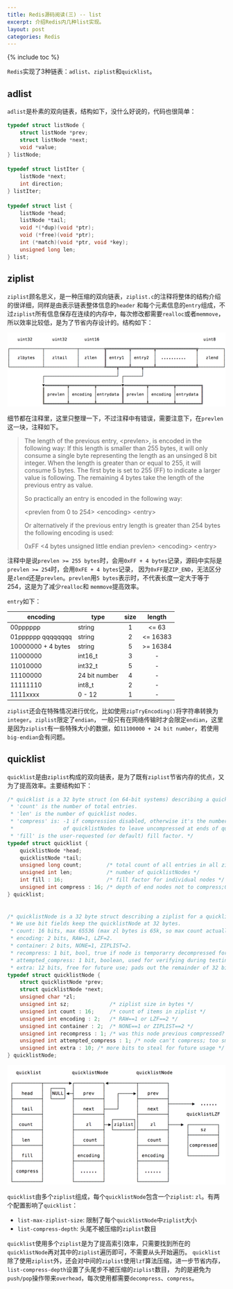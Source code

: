 ```yaml
---
title: Redis源码阅读(三) -- list
excerpt: 介绍Redis内几种list实现。
layout: post
categories: Redis
---
```


{% include toc %}

`Redis`实现了3种链表：`adlist`、`ziplist`和`quicklist`。

## adlist
`adlist`是朴素的双向链表，结构如下，没什么好说的，代码也很简单：
```c
typedef struct listNode {
    struct listNode *prev;
    struct listNode *next;
    void *value;
} listNode;

typedef struct listIter {
    listNode *next;
    int direction;
} listIter;

typedef struct list {
    listNode *head;
    listNode *tail;
    void *(*dup)(void *ptr);
    void (*free)(void *ptr);
    int (*match)(void *ptr, void *key);
    unsigned long len;
} list;
```

## ziplist
`ziplist`顾名思义，是一种压缩的双向链表，`ziplist.c`的注释将整体的结构介绍的很详细，同样是由表示链表整体信息的`header`
和每个元素信息的`entry`组成，不过`ziplist`所有信息保存在连续的内存中，每次修改都需要`realloc`或者`memmove`，所以效率比较低，是为了节省内存设计的。结构如下：

![image](/assets/images/ziplist.png)

细节都在注释里，这里只整理一下，不过注释中有错误，需要注意下，在`prevlen`这一块，注释如下。
>  The length of the previous entry, \<prevlen\>, is encoded in the following way:
>  If this length is smaller than 255 bytes, it will only consume a single
>  byte representing the length as an unsinged 8 bit integer. When the length
>  is greater than or equal to 255, it will consume 5 bytes. The first byte is
>  set to 255 (FF) to indicate a larger value is following. The remaining 4
>  bytes take the length of the previous entry as value.
>
>  So practically an entry is encoded in the following way:
>
>  <prevlen from 0 to 254> \<encoding\> \<entry\>
>
>  Or alternatively if the previous entry length is greater than 254 bytes
>  the following encoding is used:
>
>  0xFF <4 bytes unsigned little endian prevlen> \<encoding\> \<entry\>

注释中是说`prevlen >= 255 bytes`时，会用`0xFF + 4 bytes`记录，源码中实际是`prevlen >= 254`时，会用`0xFE + 4 bytes`记录，
因为`0xFF`是`ZIP_END`，无法区分是`zlend`还是`prevlen`。`prevlen`用`5 bytes`表示时，不代表长度一定大于等于254，这是为了减少`realloc`和
`memmove`提高效率。  

`entry`如下：  

| encoding | type | size | length |
|----------|----- |:------:|:------:|
| 00pppppp | string |  1   | <= 63 |
| 01pppppp qqqqqqqq | string | 2 | <= 16383 |
| 10000000 + 4 bytes | string | 5 | >= 16384 |
| 11000000 | int16_t | 3 | - |
| 11010000 | int32_t | 5 | - |
| 11100000 | 24 bit number | 4 | - |
| 11111110 | int8_t | 2 | - |
| 1111xxxx | 0 - 12 | 1 | - |

`ziplist`还会在特殊情况进行优化，比如使用`zipTryEncoding()`将字符串转换为`integer`。`ziplist`限定了`endian`，
一般只有在网络传输时才会限定`endian`，这里是因为`ziplist`有一些特殊大小的数据，如`11100000 + 24 bit number`，若使用`big-endian`会有问题。

## quicklist
`quicklist`是由`ziplist`构成的双向链表，是为了既有`ziplist`节省内存的优点，又为了提高效率。主要结构如下：

```c
/* quicklist is a 32 byte struct (on 64-bit systems) describing a quicklist.
 * 'count' is the number of total entries.
 * 'len' is the number of quicklist nodes.
 * 'compress' is: -1 if compression disabled, otherwise it's the number
 *                of quicklistNodes to leave uncompressed at ends of quicklist.
 * 'fill' is the user-requested (or default) fill factor. */
typedef struct quicklist {
    quicklistNode *head;
    quicklistNode *tail;
    unsigned long count;        /* total count of all entries in all ziplists */
    unsigned int len;           /* number of quicklistNodes */
    int fill : 16;              /* fill factor for individual nodes */
    unsigned int compress : 16; /* depth of end nodes not to compress;0=off */
} quicklist;


/* quicklistNode is a 32 byte struct describing a ziplist for a quicklist.
 * We use bit fields keep the quicklistNode at 32 bytes.
 * count: 16 bits, max 65536 (max zl bytes is 65k, so max count actually < 32k).
 * encoding: 2 bits, RAW=1, LZF=2.
 * container: 2 bits, NONE=1, ZIPLIST=2.
 * recompress: 1 bit, bool, true if node is temporarry decompressed for usage.
 * attempted_compress: 1 bit, boolean, used for verifying during testing.
 * extra: 12 bits, free for future use; pads out the remainder of 32 bits */
typedef struct quicklistNode {
    struct quicklistNode *prev;
    struct quicklistNode *next;
    unsigned char *zl;
    unsigned int sz;             /* ziplist size in bytes */
    unsigned int count : 16;     /* count of items in ziplist */
    unsigned int encoding : 2;   /* RAW==1 or LZF==2 */
    unsigned int container : 2;  /* NONE==1 or ZIPLIST==2 */
    unsigned int recompress : 1; /* was this node previous compressed? */
    unsigned int attempted_compress : 1; /* node can't compress; too small */
    unsigned int extra : 10; /* more bits to steal for future usage */
} quicklistNode;
```

![image](/assets/images/quicklist.png)

`quicklist`由多个`ziplist`组成，每个`quicklistNode`包含一个`ziplist`: `zl`。有两个配置影响了`quicklist`：
  * `list-max-ziplist-size`: 限制了每个`quicklistNode`中`ziplist`大小
  * `list-compress-depth`: 头尾不被压缩的`ziplist`数目  

`quicklist`使用多个`ziplist`是为了提高索引效率，只需要找到所在的`quicklistNode`再对其中的`ziplist`遍历即可，不需要从头开始遍历。
`quicklist`除了使用`ziplist`外，还会对中间的`ziplist`使用`lzf`算法压缩，进一步节省内存，`list-compress-depth`设置了头尾步不被压缩的`ziplist`数目，
为的是避免为`push/pop`操作带来`overhead`，每次使用都需要`decompress`、`compress`。
